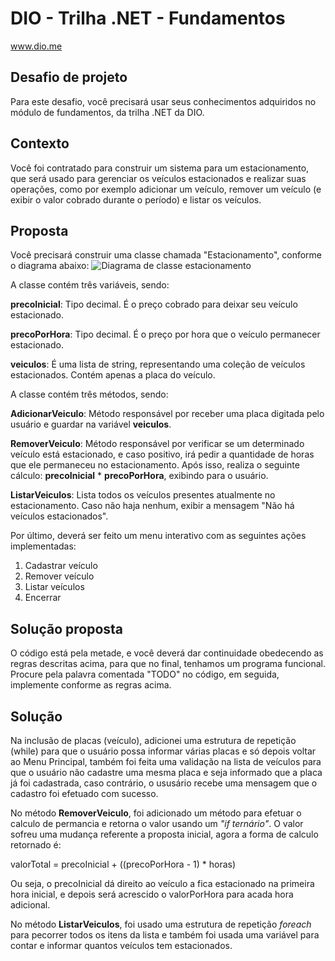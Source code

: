 # DIO - Trilha .NET - Fundamentos
www.dio.me

## Desafio de projeto
Para este desafio, você precisará usar seus conhecimentos adquiridos no módulo de fundamentos, da trilha .NET da DIO.

## Contexto
Você foi contratado para construir um sistema para um estacionamento, que será usado para gerenciar os veículos estacionados e realizar suas operações, como por exemplo adicionar um veículo, remover um veículo (e exibir o valor cobrado durante o período) e listar os veículos.

## Proposta
Você precisará construir uma classe chamada "Estacionamento", conforme o diagrama abaixo:
![Diagrama de classe estacionamento](diagrama_classe_estacionamento.png)

A classe contém três variáveis, sendo:

**precoInicial**: Tipo decimal. É o preço cobrado para deixar seu veículo estacionado.

**precoPorHora**: Tipo decimal. É o preço por hora que o veículo permanecer estacionado.

**veiculos**: É uma lista de string, representando uma coleção de veículos estacionados. Contém apenas a placa do veículo.

A classe contém três métodos, sendo:

**AdicionarVeiculo**: Método responsável por receber uma placa digitada pelo usuário e guardar na variável **veiculos**.

**RemoverVeiculo**: Método responsável por verificar se um determinado veículo está estacionado, e caso positivo, irá pedir a quantidade de horas que ele permaneceu no estacionamento. Após isso, realiza o seguinte cálculo: **precoInicial** * **precoPorHora**, exibindo para o usuário.

**ListarVeiculos**: Lista todos os veículos presentes atualmente no estacionamento. Caso não haja nenhum, exibir a mensagem "Não há veículos estacionados".

Por último, deverá ser feito um menu interativo com as seguintes ações implementadas:
1. Cadastrar veículo
2. Remover veículo
3. Listar veículos
4. Encerrar


## Solução proposta
O código está pela metade, e você deverá dar continuidade obedecendo as regras descritas acima, para que no final, tenhamos um programa funcional. Procure pela palavra comentada "TODO" no código, em seguida, implemente conforme as regras acima.

## Solução
Na inclusão de placas (veículo), adicionei uma estrutura de repetição (while) para que o usuário possa informar várias placas e só depois voltar ao Menu Principal, também foi feita uma validação na lista de veículos para que o usuário não cadastre uma mesma placa e seja informado que a placa já foi cadastrada, caso contrário, o ususário recebe uma mensagem que o cadastro foi efetuado com sucesso.

No método **RemoverVeiculo**, foi adicionado um método para efetuar o calculo de permancia e retorna o valor usando um *"if ternário"*. O valor sofreu uma mudança referente a proposta inicial, agora a forma de calculo retornado é:

valorTotal = precoInicial + ((precoPorHora - 1) * horas)

Ou seja, o precoInicial dá direito ao veículo a fica estacionado na primeira hora inicial, e depois será acrescido o valorPorHora para acada hora adicional.

No método **ListarVeiculos**, foi usado uma estrutura de repetição *foreach* para pecorrer todos os itens da lista e também foi usada uma variável para contar e informar quantos veículos tem estacionados.
